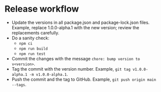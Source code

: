 # Release workflow

- Update the versions in all package.json and package-lock.json files. Example, replace 1.0.0-alpha.1 with the new version; review the replacements carefully.
- Do a sanity check:
  - `npm ci`
  - `npm run build`
  - `npm run test`
- Commit the changes with the message `chore: bump version to v<version>`.
- Tag the commit with the version number. Example, `git tag v1.0.0-alpha.1 -m v1.0.0-alpha.1`.
- Push the commit and the tag to GitHub. Example, `git push origin main --tags`.